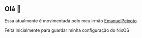 ## Olá 👋

 Essa atualmente é movimentada pelo meu irmão [EmanuelPeixoto](https://github.com/EmanuelPeixoto)

Feita inicialmente para guardar minha configuração do NixOS
